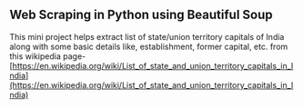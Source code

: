 ## Web Scraping in Python using Beautiful Soup


This mini project helps extract list of state/union territory capitals of India along with some basic details like, establishment, former capital, etc. from this wikipedia page- [https://en.wikipedia.org/wiki/List_of_state_and_union_territory_capitals_in_India](https://en.wikipedia.org/wiki/List_of_state_and_union_territory_capitals_in_India)
